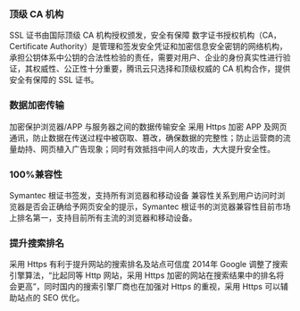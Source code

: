 ### 顶级 CA 机构
SSL 证书由国际顶级 CA 机构授权颁发，安全有保障
数字证书授权机构（CA，Certificate Authority）是管理和签发安全凭证和加密信息安全密钥的网络机构，承担公钥体系中公钥的合法性检验的责任，需要对用户、企业的身份真实性进行验证，其权威性、公正性十分重要，腾讯云只选择和顶级权威的 CA 机构合作，提供安全有保障的 SSL 证书。

### 数据加密传输
加密保护浏览器/APP 与服务器之间的数据传输安全
采用 Https 加密 APP 及网页通讯，防止数据在传送过程中被窃取、篡改，确保数据的完整性；防止运营商的流量劫持、网页植入广告现象；同时有效抵挡中间人的攻击，大大提升安全性。

### 100%兼容性
Symantec 根证书签发，支持所有浏览器和移动设备
兼容性关系到用户访问时浏览器是否会正确给予网页安全的提示，Symantec 根证书的浏览器兼容性目前市场上排名第一，支持目前所有主流的浏览器和移动设备。

### 提升搜索排名
采用 Https 有利于提升网站的搜索排名及站点可信度
2014年 Google 调整了搜索引擎算法，“比起同等 Http 网站，采用 Https 加密的网站在搜索结果中的排名将会更高”，同时国内的搜索引擎厂商也在加强对 Https 的重视，采用 Https 可以辅助站点的 SEO 优化。
